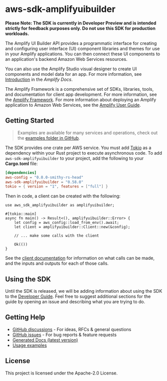 # aws-sdk-amplifyuibuilder

**Please Note: The SDK is currently in Developer Preview and is intended strictly for
feedback purposes only. Do not use this SDK for production workloads.**

The Amplify UI Builder API provides a programmatic interface for creating and configuring user interface (UI) component libraries and themes for use in your Amplify applications. You can then connect these UI components to an application's backend Amazon Web Services resources.

You can also use the Amplify Studio visual designer to create UI components and model data for an app. For more information, see [Introduction](https://docs.amplify.aws/console/adminui/intro) in the _Amplify Docs_.

The Amplify Framework is a comprehensive set of SDKs, libraries, tools, and documentation for client app development. For more information, see the [Amplify Framework](https://docs.amplify.aws/). For more information about deploying an Amplify application to Amazon Web Services, see the [Amplify User Guide](https://docs.aws.amazon.com/amplify/latest/userguide/welcome.html).

## Getting Started

> Examples are available for many services and operations, check out the
> [examples folder in GitHub](https://github.com/awslabs/aws-sdk-rust/tree/main/examples).

The SDK provides one crate per AWS service. You must add [Tokio](https://crates.io/crates/tokio)
as a dependency within your Rust project to execute asynchronous code. To add `aws-sdk-amplifyuibuilder` to
your project, add the following to your **Cargo.toml** file:

```toml
[dependencies]
aws-config = "0.0.0-smithy-rs-head"
aws-sdk-amplifyuibuilder = "0.58.0"
tokio = { version = "1", features = ["full"] }
```

Then in code, a client can be created with the following:

```rust,no_run
use aws_sdk_amplifyuibuilder as amplifyuibuilder;

#[tokio::main]
async fn main() -> Result<(), amplifyuibuilder::Error> {
    let config = aws_config::load_from_env().await;
    let client = amplifyuibuilder::Client::new(&config);

    // ... make some calls with the client

    Ok(())
}
```

See the [client documentation](https://docs.rs/aws-sdk-amplifyuibuilder/latest/aws_sdk_amplifyuibuilder/client/struct.Client.html)
for information on what calls can be made, and the inputs and outputs for each of those calls.

## Using the SDK

Until the SDK is released, we will be adding information about using the SDK to the
[Developer Guide](https://docs.aws.amazon.com/sdk-for-rust/latest/dg/welcome.html). Feel free to suggest
additional sections for the guide by opening an issue and describing what you are trying to do.

## Getting Help

* [GitHub discussions](https://github.com/awslabs/aws-sdk-rust/discussions) - For ideas, RFCs & general questions
* [GitHub issues](https://github.com/awslabs/aws-sdk-rust/issues/new/choose) - For bug reports & feature requests
* [Generated Docs (latest version)](https://awslabs.github.io/aws-sdk-rust/)
* [Usage examples](https://github.com/awslabs/aws-sdk-rust/tree/main/examples)

## License

This project is licensed under the Apache-2.0 License.


